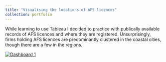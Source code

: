 ```yaml
---
title: "Visualising the locations of AFS licences"
collection: portfolio
--- 
```

While learning to use Tableau I decided to practice with publically available records of AFS licences and where they are registered. Unsurprisingly, firms holding AFS licences are predominantly clustered in the coastal cities, though there are a few in the regions.
<div class='tableauPlaceholder' id='viz1722491502575' style='position: relative; width: 800px; height: 827px; overflow: hidden;'>
    <noscript>
        <a href='#'><img alt='Dashboard 1 ' src='https://public.tableau.com/static/images/NW/NW9ZP3DX8/1_rss.png' style='border: none' /></a>
    </noscript>
    <object class='tableauViz' style='display:none; width: 800px; height: 827px; overflow: hidden;'>
        <param name='host_url' value='https%3A%2F%2Fpublic.tableau.com%2F' />
        <param name='embed_code_version' value='3' />
        <param name='path' value='shared&#47;NW9ZP3DX8' />
        <param name='toolbar' value='yes' />
        <param name='static_image' value='https:&#47;&#47;public.tableau.com&#47;static&#47;images&#47;NW&#47;NW9ZP3DX8&#47;1.png' />
        <param name='animate_transition' value='yes' />
        <param name='display_static_image' value='yes' />
        <param name='display_spinner' value='yes' />
        <param name='display_overlay' value='yes' />
        <param name='display_count' value='yes' />
        <param name='language' value='en-US' />
        <param name='filter' value='publish=yes' />
    </object>
</div>
<script type='text/javascript'>
    var divElement = document.getElementById('viz1722491502575');
    var vizElement = divElement.getElementsByTagName('object')[0];
    if ( divElement.offsetWidth > 800 ) {
        vizElement.style.width='800px';vizElement.style.height='827px';
    } else if ( divElement.offsetWidth > 500 ) {
        vizElement.style.width='800px';vizElement.style.height='827px';
    } else {
        vizElement.style.width='100%';vizElement.style.height='827px';
    }
    var scriptElement = document.createElement('script');
    scriptElement.src = 'https://public.tableau.com/javascripts/api/viz_v1.js';
    vizElement.parentNode.insertBefore(scriptElement, vizElement);
</script>
